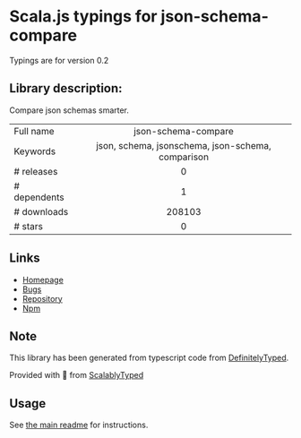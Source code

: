 
# Scala.js typings for json-schema-compare

Typings are for version 0.2

## Library description:
Compare json schemas smarter.

|                    |                 |
| ------------------ | :-------------: |
| Full name          | json-schema-compare |
| Keywords           | json, schema, jsonschema, json-schema, comparison |
| # releases         | 0 |
| # dependents       | 1 |
| # downloads        | 208103 |
| # stars            | 0 |

## Links
- [Homepage](https://github.com/mokkabonna/json-schema-compare#readme)
- [Bugs](https://github.com/mokkabonna/json-schema-compare/issues)
- [Repository](https://github.com/mokkabonna/json-schema-compare)
- [Npm](https://www.npmjs.com/package/json-schema-compare)
    


## Note
This library has been generated from typescript code from [DefinitelyTyped](https://definitelytyped.org).

Provided with :purple_heart: from [ScalablyTyped](https://github.com/oyvindberg/ScalablyTyped)

## Usage
See [the main readme](../../readme.md) for instructions.


